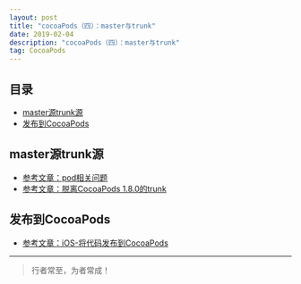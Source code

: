 ```yaml
---
layout: post
title: "cocoaPods（四）：master与trunk"
date: 2019-02-04
description: "cocoaPods（四）：master与trunk"
tag: CocoaPods
--- 
```





## 目录
* [master源trunk源](#content1)
* [发布到CocoaPods](#content2)

<!-- ************************************************ -->
## <a id="content2"></a> master源trunk源


- [参考文章：pod相关问题](https://www.jianshu.com/p/3a67446656c8)
- [参考文章：脱离CocoaPods 1.8.0的trunk](https://zhaoxin.pro/15695124897584.html)


<!-- ************************************************ -->
## <a id="content2"></a> 发布到CocoaPods

- [参考文章：iOS-将代码发布到CocoaPods](https://www.jianshu.com/p/2e7661bf3318)           





----------
>  行者常至，为者常成！



